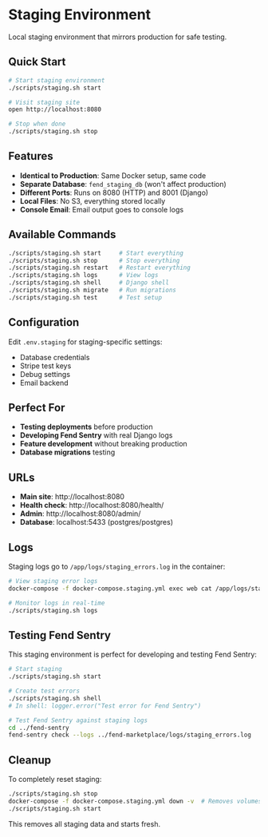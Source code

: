 # Staging Environment

Local staging environment that mirrors production for safe testing.

## Quick Start

```bash
# Start staging environment
./scripts/staging.sh start

# Visit staging site
open http://localhost:8080

# Stop when done
./scripts/staging.sh stop
```

## Features

- **Identical to Production**: Same Docker setup, same code
- **Separate Database**: `fend_staging_db` (won't affect production)
- **Different Ports**: Runs on 8080 (HTTP) and 8001 (Django)
- **Local Files**: No S3, everything stored locally
- **Console Email**: Email output goes to console logs

## Available Commands

```bash
./scripts/staging.sh start     # Start everything
./scripts/staging.sh stop      # Stop everything
./scripts/staging.sh restart   # Restart everything
./scripts/staging.sh logs      # View logs
./scripts/staging.sh shell     # Django shell
./scripts/staging.sh migrate   # Run migrations
./scripts/staging.sh test      # Test setup
```

## Configuration

Edit `.env.staging` for staging-specific settings:
- Database credentials
- Stripe test keys
- Debug settings
- Email backend

## Perfect For

- **Testing deployments** before production
- **Developing Fend Sentry** with real Django logs
- **Feature development** without breaking production
- **Database migrations** testing

## URLs

- **Main site**: http://localhost:8080
- **Health check**: http://localhost:8080/health/
- **Admin**: http://localhost:8080/admin/
- **Database**: localhost:5433 (postgres/postgres)

## Logs

Staging logs go to `/app/logs/staging_errors.log` in the container:

```bash
# View staging error logs
docker-compose -f docker-compose.staging.yml exec web cat /app/logs/staging_errors.log

# Monitor logs in real-time
./scripts/staging.sh logs
```

## Testing Fend Sentry

This staging environment is perfect for developing and testing Fend Sentry:

```bash
# Start staging
./scripts/staging.sh start

# Create test errors
./scripts/staging.sh shell
# In shell: logger.error("Test error for Fend Sentry")

# Test Fend Sentry against staging logs
cd ../fend-sentry
fend-sentry check --logs ../fend-marketplace/logs/staging_errors.log
```

## Cleanup

To completely reset staging:

```bash
./scripts/staging.sh stop
docker-compose -f docker-compose.staging.yml down -v  # Removes volumes
./scripts/staging.sh start
```

This removes all staging data and starts fresh.